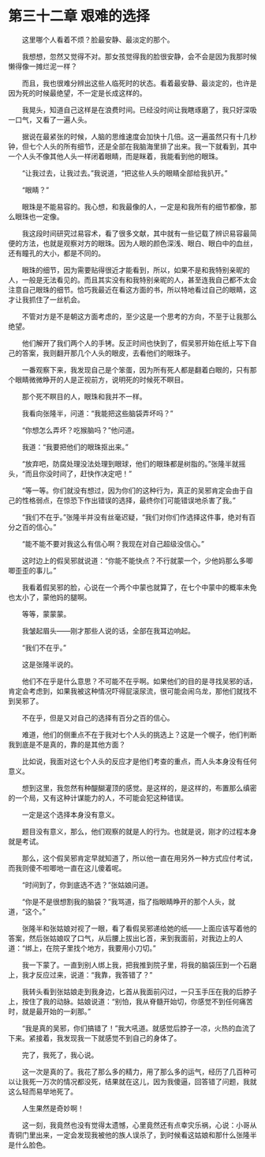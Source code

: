 # 第三十二章 艰难的选择


　　这里哪个人看着不烦？脸最安静、最淡定的那个。

　　我想想，忽然又觉得不对。那女孩觉得我的脸很安静，会不会是因为我那时候懒得像一摊烂泥一样？

　　而且，我也很难分辨出这些人临死时的状态。看着最安静、最淡定的，也许是因为死的时候最绝望，不一定是长成这样的。

　　我晃头，知道自己这样是在浪费时间。已经没时间让我瞎琢磨了，我只好深吸一口气，又看了一遍人头。

　　据说在最紧张的时候，人脑的思维速度会加快十几倍。这一遍虽然只有十几秒钟，但七个人头的所有细节，还是全部在我脑海里排了出来。我一下就看到，其中一个人头不像其他人头一样闭着眼睛，而是眯着，我能看到他的眼珠。

　　“让我过去，让我过去。”我说道，“把这些人头的眼睛全部给我扒开。”

　　“眼睛？”

　　眼珠是不能易容的。我心想，和我最像的人，一定是和我所有的细节都像，那么眼珠也一定像。

　　我这段时间研究过易容术，看了很多文献，其中就有一些记载了辨识易容最简便的方法，也就是观察对方的眼珠。因为人眼的颜色深浅、眼白、眼白中的血丝，还有瞳孔的大小，都是不同的。

　　眼珠的细节，因为需要贴得很近才能看到，所以，如果不是和我特别亲昵的人，一般是无法看见的。而且其实没有和我特别亲昵的人，甚至连我自己都不太会注意自己眼珠的细节。恰巧我最近在看这方面的书，所以特地看过自己的眼睛，这才让我抓住了一丝机会。

　　不管对方是不是朝这方面考虑的，至少这是一个思考的方向，不至于让我那么绝望。

　　他们解开了我们两个人的手铐。反正时间也快到了，假吴邪开始在纸上写下自己的答案，我则翻开那几个人头的眼皮，去看他们的眼珠子。

　　一番观察下来，我发现自己是个笨蛋，因为所有死人都是翻着白眼的，只有那个眼睛微微睁开的人是正视前方，说明死的时候死不瞑目。

　　那个死不瞑目的人，眼珠和我并不一样。

　　我看向张隆半，问道：“我能把这些脑袋弄坏吗？”

　　“你想怎么弄坏？吃猴脑吗？”他问道。

　　我道：“我要把他们的眼珠抠出来。”

　　“放弃吧，防腐处理没法处理到眼球，他们的眼珠都是树脂的。”张隆半就摇头，“而且你没时间了，赶快作决定吧！”

　　“等一等。你们就没有想过，因为你们的这种行为，真正的吴邪肯定会由于自己的性格弱点，在惊恐下作出错误的选择，最终你们可能错误地杀害了我。”

　　“我们不在乎。”张隆半并没有丝毫迟疑，“我们对你们作选择这件事，绝对有百分之百的信心。”

　　“能不能不要对我这么有信心啊？我现在对自己超级没信心。”

　　这时边上的假吴邪就说道：“你能不能快点？不行就蒙一个，少他妈那么多唧唧歪歪的事儿。”

　　我看着假吴邪的脸，心说在一个两个中蒙也就算了，在七个中蒙中的概率未免也太小了，蒙他妈的腿啊。

　　等等，蒙蒙蒙。

　　我皱起眉头——刚才那些人说的话，全部在我耳边响起。

　　“我们不在乎。”

　　这是张隆半说的。

　　他们不在乎是什么意思？不可能不在乎啊。如果他们的目的是寻找吴邪的话，肯定会考虑到，如果我被这种情况吓得屁滚尿流，很可能会闹乌龙，那他们就找不到吴邪了。

　　不在乎，但是又对自己的选择有百分之百的信心。

　　难道，他们的侧重点不在于我对七个人头的挑选上？这是一个幌子，他们判断我到底是不是真的，靠的是其他方面？

　　比如说，我面对这七个人头的反应才是他们考查的重点，而人头本身没有任何意义。

　　想到这里，我忽然有种醍醐灌顶的感觉。是这样的，是这样的，布置那么缜密的一个局，又有这种计谋能力的人，不可能会犯这种错误。

　　一定是这个选择本身没有意义。

　　题目没有意义，那么，他们观察的就是人的行为。也就是说，刚才的过程本身就是考试。

　　那么，这个假吴邪肯定早就知道了，所以他一直在用另外一种方式应付考试，而我则傻不啦唧地一直在这儿傻着呢。

　　“时间到了，你到底选不选？”张姑娘问道。

　　“你是不是很想割我的脑袋？”我骂道，指了指眼睛睁开的那个人头，就道，“这个。”

　　张隆半和张姑娘对视了一眼，看了看假吴邪递给她的纸——上面应该写着他的答案，然后张姑娘叹了口气，从后腰上拔出匕首，来到我面前，对我边上的人道：“绑上，在院子里找个地方，我要用小刀切。”

　　我一下蒙了。一直到别人绑上我，把我推到院子里，将我的脑袋压到一个石磨上，我才反应过来，说道：“我靠，我答错了？”

　　我转头看到张姑娘走到我身边，匕首从我面前闪过，一只玉手压在我的后脖子上，按住了我的动脉。姑娘说道：“别怕，我从脊髓开始切，你感觉不到任何痛苦时，就是最开始的一刹那。”

　　“我是真的吴邪，你们搞错了！”我大吼道。就感觉后脖子一凉，火热的血流了下来。紧接着，我发现我一下就感觉不到自己的身体了。

　　完了，我死了，我心说。

　　这一次是真的了。我花了那么多的精力，用了那么多的运气，经历了几百种可以让我死一万次的情况都没死，结果就在这儿，因为我傻逼，回答错了问题，我就这么轻而易举地死了。

　　人生果然是奇妙啊！

　　这一刻，我竟然也没有觉得太遗憾，心里竟然还有点幸灾乐祸，心说：小哥从青铜门里出来，一定会发现我被他的族人误杀了，到时候看这姑娘和那什么张隆半是什么脸色。

